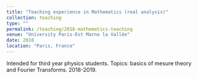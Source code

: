 ```yaml
---
title: "Teaching experience in Mathematics (real analysis)"
collection: teaching
type: ""
permalink: /teaching/2018-mathematics-teaching
venue: "University Paris-Est Marne la Vallée"
date: 2018
location: "Paris, France"
---
```


Intended for third year physics students. Topics: basics of mesure theory and Fourier Transforms. 2018-2019.
